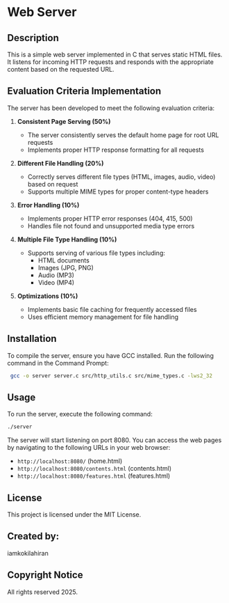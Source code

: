 # Web Server

## Description
This is a simple web server implemented in C that serves static HTML files. It listens for incoming HTTP requests and responds with the appropriate content based on the requested URL.

## Evaluation Criteria Implementation
The server has been developed to meet the following evaluation criteria:

1. **Consistent Page Serving (50%)**
   - The server consistently serves the default home page for root URL requests
   - Implements proper HTTP response formatting for all requests

2. **Different File Handling (20%)**
   - Correctly serves different file types (HTML, images, audio, video) based on request
   - Supports multiple MIME types for proper content-type headers

3. **Error Handling (10%)**
   - Implements proper HTTP error responses (404, 415, 500)
   - Handles file not found and unsupported media type errors

4. **Multiple File Type Handling (10%)**
   - Supports serving of various file types including:
     - HTML documents
     - Images (JPG, PNG)
     - Audio (MP3)
     - Video (MP4)

5. **Optimizations (10%)**
   - Implements basic file caching for frequently accessed files
   - Uses efficient memory management for file handling


## Installation
To compile the server, ensure you have GCC installed. Run the following command in the Command Prompt:

```bash
 gcc -o server server.c src/http_utils.c src/mime_types.c -lws2_32
```

## Usage
To run the server, execute the following command:

```bash
./server
```

The server will start listening on port 8080. You can access the web pages by navigating to the following URLs in your web browser:

- `http://localhost:8080/` (home.html)
- `http://localhost:8080/contents.html` (contents.html)
- `http://localhost:8080/features.html` (features.html)

## License
This project is licensed under the MIT License.

## Created by:
iamkokilahiran

## Copyright Notice
 All rights reserved 2025.
